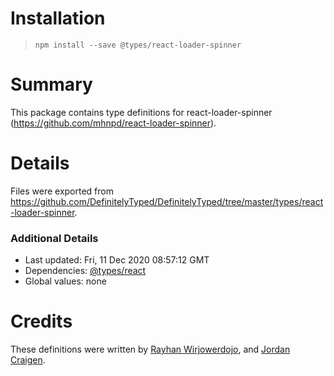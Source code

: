 # Installation
> `npm install --save @types/react-loader-spinner`

# Summary
This package contains type definitions for react-loader-spinner (https://github.com/mhnpd/react-loader-spinner).

# Details
Files were exported from https://github.com/DefinitelyTyped/DefinitelyTyped/tree/master/types/react-loader-spinner.

### Additional Details
 * Last updated: Fri, 11 Dec 2020 08:57:12 GMT
 * Dependencies: [@types/react](https://npmjs.com/package/@types/react)
 * Global values: none

# Credits
These definitions were written by [ Rayhan Wirjowerdojo](https://github.com/rayhanw), and [Jordan Craigen](https://github.com/jordantai).
